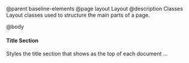 @parent baseline-elements
@page layout Layout
@description Classes Layout classes used to structure the main parts of a page.

@body

#### Title Section

Styles the title section that shows as the top of each document ...

